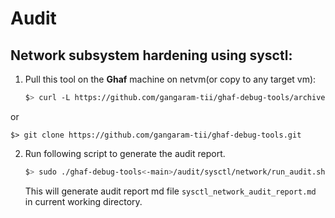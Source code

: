 # Audit
## Network subsystem hardening using sysctl:
1) Pull this tool on the **Ghaf** machine on netvm(or copy to any target vm):

   ```bash
   $> curl -L https://github.com/gangaram-tii/ghaf-debug-tools/archive/refs/heads/main.zip --output ghaf-debug-tools-main.zip && unzip ghaf-debug-tools-main.zip
   ```
  or

  ```
  $> git clone https://github.com/gangaram-tii/ghaf-debug-tools.git
  ```

2) Run following script to generate the audit report.

   ```bash
   $> sudo ./ghaf-debug-tools<-main>/audit/sysctl/network/run_audit.sh
   ```
   This will generate audit report md file `sysctl_network_audit_report.md` in current working directory.

